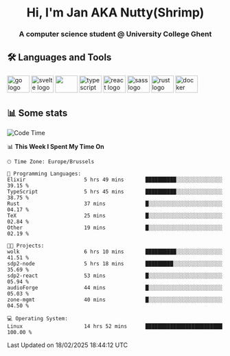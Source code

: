 <h1 align="center">Hi, I'm Jan AKA Nutty(Shrimp)</h1>
<h3 align="center">A computer science student @ University College Ghent</h3>

<h2 align="left">🛠️ Languages and Tools</h2>

###

<div align="left">
  <img src="https://cdn.jsdelivr.net/gh/devicons/devicon/icons/go/go-original.svg" height="40" width="52" alt="go logo"  />
  <img src="https://cdn.jsdelivr.net/gh/devicons/devicon@latest/icons/svelte/svelte-original.svg"  height="40" width="52" alt="svelte logo" />
  <img src="https://cdn.jsdelivr.net/gh/devicons/devicon@latest/icons/tailwindcss/tailwindcss-original.svg" height="40" width="52" />
  <img src="https://cdn.jsdelivr.net/gh/devicons/devicon/icons/typescript/typescript-original.svg" height="40" width="52" alt="typescript logo"  />
  <img src="https://cdn.jsdelivr.net/gh/devicons/devicon/icons/react/react-original.svg" height="40" width="52" alt="react logo"  />
  <img src="https://cdn.jsdelivr.net/gh/devicons/devicon/icons/sass/sass-original.svg" height="40" width="52" alt="sass logo"  />
  <img src="https://cdn.jsdelivr.net/gh/devicons/devicon@latest/icons/rust/rust-original.svg" height="40" width="52" alt="rust logo" />
  <img src="https://cdn.jsdelivr.net/gh/devicons/devicon/icons/docker/docker-original.svg" height="40" width="52" alt="docker logo"  />
</div>

<h2>📊 Some stats</h2>

<!--START_SECTION:waka-->
![Code Time](http://img.shields.io/badge/Code%20Time-5%2C638%20hrs%2031%20mins-blue)

📊 **This Week I Spent My Time On** 

```text
🕑︎ Time Zone: Europe/Brussels

💬 Programming Languages: 
Elixir                   5 hrs 49 mins       ██████████░░░░░░░░░░░░░░░   39.15 % 
TypeScript               5 hrs 45 mins       ██████████░░░░░░░░░░░░░░░   38.75 % 
Rust                     37 mins             █░░░░░░░░░░░░░░░░░░░░░░░░   04.17 % 
TeX                      25 mins             █░░░░░░░░░░░░░░░░░░░░░░░░   02.84 % 
Other                    19 mins             █░░░░░░░░░░░░░░░░░░░░░░░░   02.19 % 

🐱‍💻 Projects: 
wolk                     6 hrs 10 mins       ██████████░░░░░░░░░░░░░░░   41.51 % 
sdp2-node                5 hrs 18 mins       █████████░░░░░░░░░░░░░░░░   35.69 % 
sdp2-react               53 mins             █░░░░░░░░░░░░░░░░░░░░░░░░   05.94 % 
audioForge               44 mins             █░░░░░░░░░░░░░░░░░░░░░░░░   05.03 % 
zone-mgmt                40 mins             █░░░░░░░░░░░░░░░░░░░░░░░░   04.50 % 

💻 Operating System: 
Linux                    14 hrs 52 mins      █████████████████████████   100.00 % 
```


 Last Updated on 18/02/2025 18:44:12 UTC
<!--END_SECTION:waka-->
